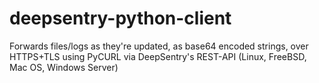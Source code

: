 # deepsentry-python-client
Forwards files/logs as they're updated, as base64 encoded strings, over HTTPS+TLS using PyCURL via DeepSentry's REST-API (Linux, FreeBSD, Mac OS, Windows Server)
